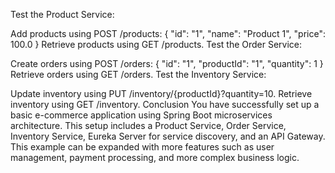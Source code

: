 Test the Product Service:

Add products using POST /products:
{
  "id": "1",
  "name": "Product 1",
  "price": 100.0
}
Retrieve products using GET /products.
Test the Order Service:

Create orders using POST /orders:
{
  "id": "1",
  "productId": "1",
  "quantity": 1
}
Retrieve orders using GET /orders.
Test the Inventory Service:

Update inventory using PUT /inventory/{productId}?quantity=10.
Retrieve inventory using GET /inventory.
Conclusion
You have successfully set up a basic e-commerce application using Spring Boot microservices architecture. This setup includes a Product Service, Order Service, Inventory Service, Eureka Server for service discovery, and an API Gateway. This example can be expanded with more features such as user management, payment processing, and more complex business logic.

